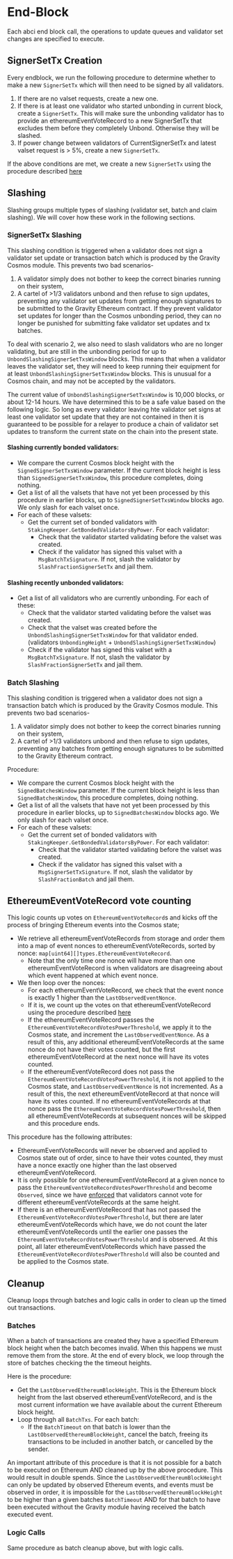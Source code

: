 <!--
order: 5
-->

# End-Block

Each abci end block call, the operations to update queues and validator set
changes are specified to execute.

## SignerSetTx Creation

Every endblock, we run the following procedure to determine whether to make a new `SignerSetTx` which will then need to be signed by all validators.

1. If there are no valset requests, create a new one.
2. If there is at least one validator who started unbonding in current block, create a `SignerSetTx`. This will make sure the unbonding validator has to provide an ethereumEventVoteRecord to a new SignerSetTx that excludes them before they completely Unbond. Otherwise they will be slashed.
3. If power change between validators of CurrentSignerSetTx and latest valset request is > 5%, create a new `SignerSetTx`.

If the above conditions are met, we create a new `SignerSetTx` using the procedure described [here](03_state_transitions.md#valset-creation)

## Slashing

Slashing groups multiple types of slashing (validator set, batch and claim slashing). We will cover how these work in the following sections.

### SignerSetTx Slashing

This slashing condition is triggered when a validator does not sign a validator set update or transaction batch which is produced by the Gravity Cosmos module. This prevents two bad scenarios-

1. A validator simply does not bother to keep the correct binaries running on their system,
2. A cartel of >1/3 validators unbond and then refuse to sign updates, preventing any validator set updates from getting enough signatures to be submitted to the Gravity Ethereum contract. If they prevent validator set updates for longer than the Cosmos unbonding period, they can no longer be punished for submitting fake validator set updates and tx batches.

To deal with scenario 2, we also need to slash validators who are no longer validating, but are still in the unbonding period for up to `UnbondSlashingSignerSetTxsWindow` blocks. This means that when a validator leaves the validator set, they will need to keep running their equipment for at least `UnbondSlashingSignerSetTxsWindow` blocks. This is unusual for a Cosmos chain, and may not be accepted by the validators.

The current value of `UnbondSlashingSignerSetTxsWindow` is 10,000 blocks, or about 12-14 hours. We have determined this to be a safe value based on the following logic. So long as every validator leaving hte validator set signs at least one validator set update that they are not contained in then it is guaranteed to be possible for a relayer to produce a chain of validator set updates to transform the current state on the chain into the present state.

#### Slashing currently bonded validators:

- We compare the current Cosmos block height with the `SignedSignerSetTxsWindow` parameter. If the current block height is less than `SignedSignerSetTxsWindow`, this procedure completes, doing nothing.
- Get a list of all the valsets that have not yet been processed by this procedure in earlier blocks, up to `SignedSignerSetTxsWindow` blocks ago. We only slash for each valset once.
- For each of these valsets:
  - Get the current set of bonded validators with `StakingKeeper.GetBondedValidatorsByPower`. For each validator:
    - Check that the validator started validating before the valset was created.
    - Check if the validator has signed this valset with a `MsgBatchTxSignature`. If not, slash the validator by `SlashFractionSignerSetTx` and jail them.

#### Slashing recently unbonded validators:

- Get a list of all validators who are currently unbonding. For each of these:
  - Check that the validator started validating before the valset was created.
  - Check that the valset was created before the `UnbondSlashingSignerSetTxsWindow` for that validator ended. (validators `UnbondingHeight` + `UnbondSlashingSignerSetTxsWindow`)
  - Check if the validator has signed this valset with a `MsgBatchTxSignature`. If not, slash the validator by `SlashFractionSignerSetTx` and jail them.

### Batch Slashing

This slashing condition is triggered when a validator does not sign a transaction batch which is produced by the Gravity Cosmos module. This prevents two bad scenarios-

1. A validator simply does not bother to keep the correct binaries running on their system,
2. A cartel of >1/3 validators unbond and then refuse to sign updates, preventing any batches from getting enough signatures to be submitted to the Gravity Ethereum contract.

Procedure:

- We compare the current Cosmos block height with the `SignedBatchesWindow` parameter. If the current block height is less than `SignedBatchesWindow`, this procedure completes, doing nothing.
- Get a list of all the valsets that have not yet been processed by this procedure in earlier blocks, up to `SignedBatchesWindow` blocks ago. We only slash for each valset once.
- For each of these valsets:
  - Get the current set of bonded validators with `StakingKeeper.GetBondedValidatorsByPower`. For each validator:
    - Check that the validator started validating before the valset was created.
    - Check if the validator has signed this valset with a `MsgSignerSetTxSignature`. If not, slash the validator by `SlashFractionBatch` and jail them.

## EthereumEventVoteRecord vote counting

This logic counts up votes on `EthereumEventVoteRecord`s and kicks off the process of bringing Ethereum events into the Cosmos state;

- We retrieve all ethereumEventVoteRecords from storage and order them into a map of event nonces to ethereumEventVoteRecords, sorted by nonce: `map[uint64][]types.EthereumEventVoteRecord`.
  - Note that the only time one nonce will have more than one ethereumEventVoteRecord is when validators are disagreeing about which event happened at which event nonce.
- We then loop over the nonces:
  - For each ethereumEventVoteRecord, we check that the event nonce is exactly 1 higher than the `LastObservedEventNonce`.
  - If it is, we count up the votes on that ethereumEventVoteRecord using the procedure described [here](03_state_transitions.md#counting-ethereumEventVoteRecord-votes)
  - If the ethereumEventVoteRecord passes the `EthereumEventVoteRecordVotesPowerThreshold`, we apply it to the Cosmos state, and increment the `LastObservedEventNonce`. As a result of this, any additional ethereumEventVoteRecords at the same nonce do not have their votes counted, but the first ethereumEventVoteRecord at the next nonce will have its votes counted.
  - If the ethereumEventVoteRecord does not pass the `EthereumEventVoteRecordVotesPowerThreshold`, it is not applied to the Cosmos state, and `LastObservedEventNonce` is not incremented. As a result of this, the next ethereumEventVoteRecord at that nonce will have its votes counted. If no ethereumEventVoteRecords at that nonce pass the `EthereumEventVoteRecordVotesPowerThreshold`, then all ethereumEventVoteRecords at subsequent nonces will be skipped and this procedure ends.

This procedure has the following attributes:

- EthereumEventVoteRecords will never be observed and applied to Cosmos state out of order, since to have their votes counted, they must have a nonce exactly one higher than the last observed ethereumEventVoteRecord.
- It is only possible for one ethereumEventVoteRecord at a given nonce to pass the `EthereumEventVoteRecordVotesPowerThreshold` and become `Observed`, since we have [enforced](03_state_transitions.md#counting-ethereumEventVoteRecord-votes) that validators cannot vote for different ethereumEventVoteRecords at the same height.
- If there is an ethereumEventVoteRecord that has not passed the `EthereumEventVoteRecordVotesPowerThreshold`, but there are later ethereumEventVoteRecords which have, we do not count the later ethereumEventVoteRecords until the earlier one passes the `EthereumEventVoteRecordVotesPowerThreshold` and is observed. At this point, all later ethereumEventVoteRecords which have passed the `EthereumEventVoteRecordVotesPowerThreshold` will also be counted and be applied to the Cosmos state.

## Cleanup

Cleanup loops through batches and logic calls in order to clean up the timed out transactions.

### Batches

When a batch of transactions are created they have a specified Ethereum block height when the batch becomes invalid. When this happens we must remove them from the store. At the end of every block, we loop through the store of batches checking the the timeout heights.

Here is the procedure:

- Get the `LastObservedEthereumBlockHeight`. This is the Ethereum block height from the last observed ethereumEventVoteRecord, and is the most current information we have available about the current Ethereum block height.
- Loop through all `BatchTxs`. For each batch:
  - If the `BatchTimeout` on that batch is lower than the `LastObservedEthereumBlockHeight`, cancel the batch, freeing its transactions to be included in another batch, or cancelled by the sender.

An important attribute of this procedure is that it is not possible for a batch to be executed on Ethereum AND cleaned up by the above procedure. This would result in double spends. Since the `LastObservedEthereumBlockHeight` can only be updated by observed Ethereum events, and events must be observed in order, it is impossible for the `LastObservedEthereumBlockHeight` to be higher than a given batches `BatchTimeout` AND for that batch to have been executed without the Gravity module having received the batch executed event.

### Logic Calls

Same procedure as batch cleanup above, but with logic calls.
